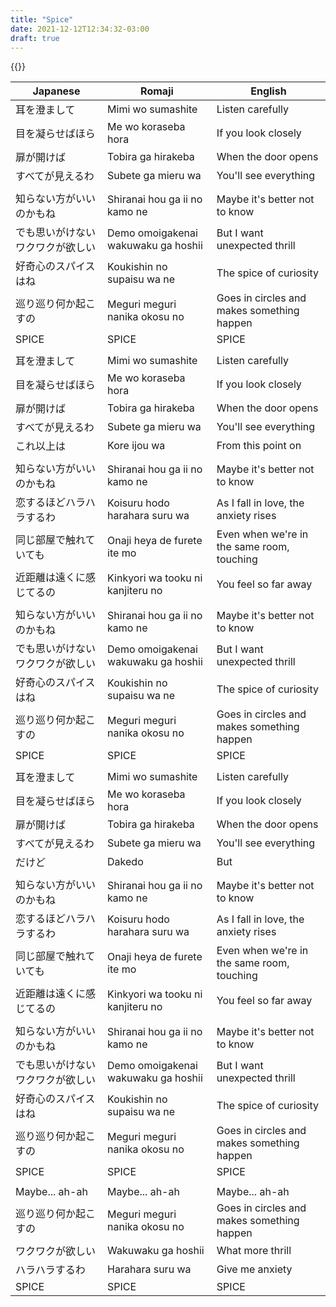 ```yaml
---
title: "Spice"
date: 2021-12-12T12:34:32-03:00
draft: true
---
```

{{<yt biMO46z_VSY>}}

| Japanese                         | Romaji                              | English                                    |
|----------------------------------|-------------------------------------|--------------------------------------------|
| 耳を澄まして                     | Mimi wo sumashite                   | Listen carefully                           |
| 目を凝らせばほら                 | Me wo koraseba hora                 | If you look closely                        |
| 扉が開けば                       | Tobira ga hirakeba                  | When the door opens                        |
| すべてが見えるわ                 | Subete ga mieru wa                  | You'll see everything                      |
|                                  |                                     |                                            |
| 知らない方がいいのかもね         | Shiranai hou ga ii no kamo ne       | Maybe it's better not to know              |
| でも思いがけないワクワクが欲しい | Demo omoigakenai wakuwaku ga hoshii | But I want unexpected thrill               |
| 好奇心のスパイスはね             | Koukishin no supaisu wa ne          | The spice of curiosity                     |
| 巡り巡り何か起こすの             | Meguri meguri nanika okosu no       | Goes in circles and makes something happen |
| SPICE                            | SPICE                               | SPICE                                      |
|                                  |                                     |                                            |
| 耳を澄まして                     | Mimi wo sumashite                   | Listen carefully                           |
| 目を凝らせばほら                 | Me wo koraseba hora                 | If you look closely                        |
| 扉が開けば                       | Tobira ga hirakeba                  | When the door opens                        |
| すべてが見えるわ                 | Subete ga mieru wa                  | You'll see everything                      |
| これ以上は                       | Kore ijou wa                        | From this point on                         |
|                                  |                                     |                                            |
| 知らない方がいいのかもね         | Shiranai hou ga ii no kamo ne       | Maybe it's better not to know              |
| 恋するほどハラハラするわ         | Koisuru hodo harahara suru wa       | As I fall in love, the anxiety rises       |
| 同じ部屋で触れていても           | Onaji heya de furete ite mo         | Even when we're in the same room, touching |
| 近距離は遠くに感じてるの         | Kinkyori wa tooku ni kanjiteru no   | You feel so far away                       |
|                                  |                                     |                                            |
| 知らない方がいいのかもね         | Shiranai hou ga ii no kamo ne       | Maybe it's better not to know              |
| でも思いがけないワクワクが欲しい | Demo omoigakenai wakuwaku ga hoshii | But I want unexpected thrill               |
| 好奇心のスパイスはね             | Koukishin no supaisu wa ne          | The spice of curiosity                     |
| 巡り巡り何か起こすの             | Meguri meguri nanika okosu no       | Goes in circles and makes something happen |
| SPICE                            | SPICE                               | SPICE                                      |
|                                  |                                     |                                            |
| 耳を澄まして                     | Mimi wo sumashite                   | Listen carefully                           |
| 目を凝らせばほら                 | Me wo koraseba hora                 | If you look closely                        |
| 扉が開けば                       | Tobira ga hirakeba                  | When the door opens                        |
| すべてが見えるわ                 | Subete ga mieru wa                  | You'll see everything                      |
| だけど                           | Dakedo                              | But                                        |
|                                  |                                     |                                            |
| 知らない方がいいのかもね         | Shiranai hou ga ii no kamo ne       | Maybe it's better not to know              |
| 恋するほどハラハラするわ         | Koisuru hodo harahara suru wa       | As I fall in love, the anxiety rises       |
| 同じ部屋で触れていても           | Onaji heya de furete ite mo         | Even when we're in the same room, touching |
| 近距離は遠くに感じてるの         | Kinkyori wa tooku ni kanjiteru no   | You feel so far away                       |
|                                  |                                     |                                            |
| 知らない方がいいのかもね         | Shiranai hou ga ii no kamo ne       | Maybe it's better not to know              |
| でも思いがけないワクワクが欲しい | Demo omoigakenai wakuwaku ga hoshii | But I want unexpected thrill               |
| 好奇心のスパイスはね             | Koukishin no supaisu wa ne          | The spice of curiosity                     |
| 巡り巡り何か起こすの             | Meguri meguri nanika okosu no       | Goes in circles and makes something happen |
| SPICE                            | SPICE                               | SPICE                                      |
|                                  |                                     |                                            |
| Maybe... ah-ah                   | Maybe... ah-ah                      | Maybe... ah-ah                             |
| 巡り巡り何か起こすの             | Meguri meguri nanika okosu no       | Goes in circles and makes something happen |
| ワクワクが欲しい                 | Wakuwaku ga hoshii                  | What more thrill                           |
| ハラハラするわ                   | Harahara suru wa                    | Give me anxiety                            |
| SPICE                            | SPICE                               | SPICE                                      |
